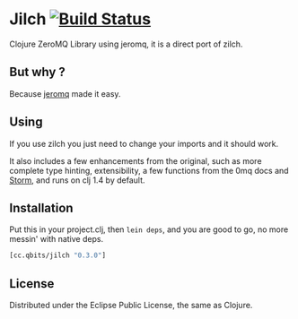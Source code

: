 # Jilch [![Build Status](https://secure.travis-ci.org/mpenet/jilch.png?branch=master)](http://travis-ci.org/mpenet/jilch)

Clojure ZeroMQ Library using jeromq, it is a direct port of zilch.

## But why ?

Because [jeromq](https://github.com/miniway/jeromq) made it easy.

## Using

If you use zilch you just need to change your imports and it
should work.

It also includes a few enhancements from the original, such as more complete
type hinting, extensibility, a few functions from the 0mq docs and
[Storm](https://github.com/nathanmarz/storm), and runs on clj 1.4 by default.

## Installation

Put this in your project.clj, then `lein deps`, and you are good to go, no more messin'
with native deps.

```clojure
[cc.qbits/jilch "0.3.0"]
```
## License

Distributed under the Eclipse Public License, the same as Clojure.
